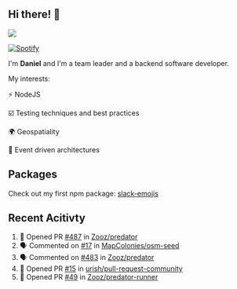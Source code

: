 ## Hi there! 👋

<p>
  <img src="https://github-readme-stats.vercel.app/api?username=syncush&theme=tokyonight">
</p>

[![Spotify](https://novatorem-rust.vercel.app/api/spotify)](https://open.spotify.com/user/syncush)

I'm **Daniel** and I'm a team leader and a backend software developer.

My interests:

⚡ NodeJS

☑️ Testing techniques and best practices

🌍 Geospatiality

🧠 Event driven architectures

## Packages
Check out my first npm package: [slack-emojis](https://www.npmjs.com/package/slack-emojis)

## Recent Acitivty
<!--START_SECTION:activity-->
1. 💪 Opened PR [#487](https://github.com/Zooz/predator/pull/487) in [Zooz/predator](https://github.com/Zooz/predator)
2. 🗣 Commented on [#17](https://github.com/MapColonies/osm-seed/issues/17) in [MapColonies/osm-seed](https://github.com/MapColonies/osm-seed)
3. 🗣 Commented on [#483](https://github.com/Zooz/predator/issues/483) in [Zooz/predator](https://github.com/Zooz/predator)
4. 💪 Opened PR [#15](https://github.com/urish/pull-request-community/pull/15) in [urish/pull-request-community](https://github.com/urish/pull-request-community)
5. 💪 Opened PR [#49](https://github.com/Zooz/predator-runner/pull/49) in [Zooz/predator-runner](https://github.com/Zooz/predator-runner)
<!--END_SECTION:activity-->
